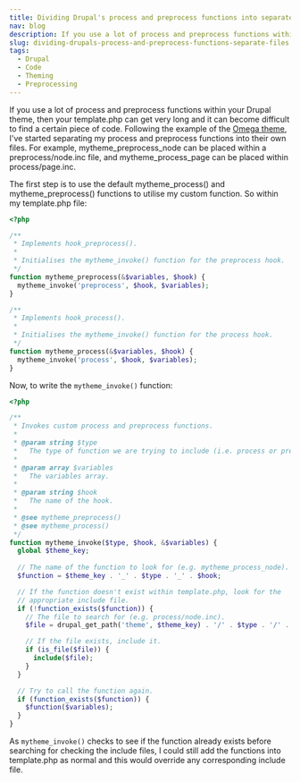 ```yaml
---
title: Dividing Drupal's process and preprocess functions into separate files
nav: blog
description: If you use a lot of process and preprocess functions within your Drupal theme, then your template.php can get very long and it can become difficult to find a certain piece of code. Following the example of the Omega theme, I've started separating my process and preprocess functions into their own files.
slug: dividing-drupals-process-and-preprocess-functions-separate-files
tags:
  - Drupal
  - Code
  - Theming
  - Preprocessing
---
```

If you use a lot of process and preprocess functions within your Drupal theme, then your template.php can get very long and it can become difficult to find a certain piece of code. Following the example of the [Omega theme](http://drupal.org/project/omega "The Omega theme on Drupal.org"), I've started separating my process and preprocess functions into their own files. For example, mytheme_preprocess_node can be placed within a preprocess/node.inc file, and mytheme_process_page can be placed within process/page.inc.

The first step is to use the default mytheme_process() and mytheme_preprocess() functions to utilise my custom function. So within my template.php file:

~~~php
<?php

/**
 * Implements hook_preprocess().
 * 
 * Initialises the mytheme_invoke() function for the preprocess hook.
 */
function mytheme_preprocess(&$variables, $hook) {
  mytheme_invoke('preprocess', $hook, $variables);
}

/**
 * Implements hook_process().
 * 
 * Initialises the mytheme_invoke() function for the process hook.
 */
function mytheme_process(&$variables, $hook) {
  mytheme_invoke('process', $hook, $variables);
}
~~~

Now, to write the `mytheme_invoke()` function:

~~~php
<?php

/**
 * Invokes custom process and preprocess functions.
 *
 * @param string $type
 *   The type of function we are trying to include (i.e. process or preprocess).
 *
 * @param array $variables
 *   The variables array.
 *
 * @param string $hook
 *   The name of the hook.
 *   
 * @see mytheme_preprocess()   
 * @see mytheme_process()
 */
function mytheme_invoke($type, $hook, &$variables) {
  global $theme_key;
  
  // The name of the function to look for (e.g. mytheme_process_node).
  $function = $theme_key . '_' . $type . '_' . $hook;

  // If the function doesn't exist within template.php, look for the 
  // appropriate include file.
  if (!function_exists($function)) {
    // The file to search for (e.g. process/node.inc).
    $file = drupal_get_path('theme', $theme_key) . '/' . $type . '/' . $type . '-' . str_replace('_', '-', $hook) . '.inc';

    // If the file exists, include it.
    if (is_file($file)) {
      include($file);
    }
  }

  // Try to call the function again.
  if (function_exists($function)) {
    $function($variables);
  }
}
~~~

As `mytheme_invoke()` checks to see if the function already exists before searching for checking the include files, I could still add the functions into template.php as normal and this would override any corresponding include file.